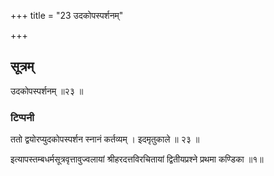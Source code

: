 +++
title = "23 उदकोपस्पर्शनम्"

+++
## सूत्रम्
उदकोपस्पर्शनम् ॥२३ ॥  
### टिप्पनी
ततो द्वयोरप्युदकोपस्पर्शन स्नानं कर्तव्यम् । इदमृतुकाले ॥ २३ ॥  


इत्यापस्तम्बधर्मसूत्रवृत्तावुज्वलायां श्रीहरदत्तविरचितायां
द्वितीयप्रश्ने प्रथमा कण्डिका ॥१॥  
